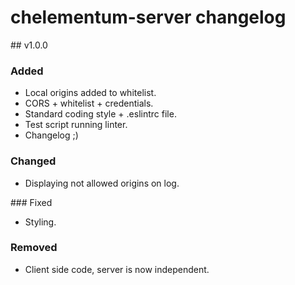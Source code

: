 # chelementum-server changelog

## v1.0.0

### Added

- Local origins added to whitelist.
- CORS + whitelist + credentials.
- Standard coding style + .eslintrc file.
- Test script running linter.
- Changelog ;)

### Changed

- Displaying not allowed origins on log.

### Fixed

- Styling.

### Removed

- Client side code, server is now independent.
